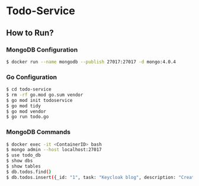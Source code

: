 # Todo-Service

## How to Run?

### MongoDB Configuration

```sh
$ docker run --name mongodb --publish 27017:27017 -d mongo:4.0.4
```

### Go Configuration

```sh
$ cd todo-service
$ rm -rf go.mod go.sum vendor
$ go mod init todoservice
$ go mod tidy
$ go mod vendor
$ go run todo.go
```

### MongoDB Commands

```sh
$ docker exec -it <ContainerID> bash
$ mongo admin --host localhost:27017
$ use todo_db
$ show dbs
$ show tables
$ db.todos.find()
$ db.todos.insert({_id: "1", task: "Keycloak blog", description: "Create a blog post about keycloak."})
```

